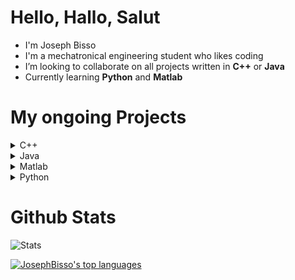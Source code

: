 # Hello, Hallo, Salut 
- I'm Joseph Bisso
- I'm a mechatronical engineering student who likes coding
- I’m looking to collaborate on all projects written in **C++** or **Java**
- Currently learning **Python** and **Matlab**

# My ongoing Projects 

<details><summary> C++ </summary><p>
    
### [Covisualizer](https://github.com/JosephBisso/Starlink) 
[![GitHub tag](https://img.shields.io/github/tag/JosephBisso/Starlink.svg)](https://GitHub.com/JosephBisso/Starlink/tags/) 
![made-with-QtCreator](https://img.shields.io/badge/Made%20with-QtCreator-6cc644.svg)
  - A tool for visualizing Covid Data in Europa. 
  - Read the complet manual [here](https://github.com/JosephBisso/Starlink/blob/master/manual%20instruction/Anleitung.pdf). This project was wirtten using **Qt Creator**.
    
  #### Home Screen 
    
  <img src="https://github.com/JosephBisso/Starlink/blob/master/manual%20instruction/Covisualizer%2019.08.2020%2015_31_03.png" width="350">
    
    
  #### Data for Germany in 2020 
    
  <img src="https://github.com/JosephBisso/Starlink/blob/master/manual%20instruction/Germany_Graph_Infi.png" width="437,5">    
  <img src="https://github.com/JosephBisso/Starlink/blob/master/manual%20instruction/Germany_Diagram_GesamtTode.png" width="437,5">
  
</p></details>  

<details><summary> Java </summary>
<p>
  
### [Card game](https://github.com/JosephBisso/Java_Poject)
[![GitHub tag](https://img.shields.io/github/tag/JosephBisso/Java_Poject.svg)](https://GitHub.com/JosephBisso/Java_Poject/tags/)
![tested-with-JUnit](https://img.shields.io/badge/Tested%20with-JUnit-6e5494.svg)
- First Part of a Card Game. For now just the rule and basics of the game is written, so there is no GUI.     
- This project is written and _tested automatically_ using **Gradle**

</p>
</details>

<details><summary>Matlab</summary> 
<p>
    
### coming soon...
  
</p>
</details>

<details><summary>Python</summary> 
<p>

### coming soon... 

</p>
</details>
  
# Github Stats
    
![Stats](https://github-readme-stats.vercel.app/api?username=JosephBisso&&show_icons=true&title_color=ffffff&icon_color=bb2acf&text_color=daf7dc&bg_color=151515)

[![JosephBisso's top languages](https://github-readme-stats.vercel.app/api/top-langs/?username=JosephBisso&&show_icons=true&title_color=ffffff&icon_color=bb2acf&text_color=daf7dc&bg_color=151515)](https://github.com/JosephBisso/github-readme-stats)



<!---
JosephBisso/JosephBisso is a ✨ special ✨ repository because its `README.md` (this file) appears on your GitHub profile.
You can click the Preview link to take a look at your changes.
--->
